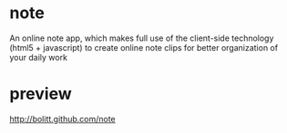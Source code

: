 note
====

An online note app, which makes full use of the client-side technology (html5 + javascript) to create online note clips for better organization of your daily work

preview
====
http://bolitt.github.com/note
